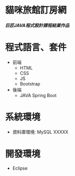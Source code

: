 # 貓咪旅館訂房網
##### 巨匠JAVA程式設計課程結業作品
# 程式語言、套件
* 前端
  * HTML
  * CSS
  * JS
  * Bootstrap
* 後端
  * JAVA Spring Boot
# 系統環境
  * 資料庫環境: MySQL XXXXX
# 開發環境
  * Eclipse
  
  
